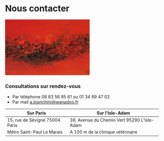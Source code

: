 # Nous contacter


![test](images/images.jpg )


<div id='rdv'>
<h3>Consultations sur rendez-vous</h3>
<ul>
<li>Par téléphone  06 83 56 85 61 ou 01 34 69 47 02</li>
<li>Par mail <a href="mailto:a.bianchini@wanadoo.fr">a.bianchini@wanadoo.fr</a></li>
</ul>
</div>


| Sur Paris                                          |  Sur l'Isle-Adam  |
|----------------------------------------------------|-------------------|
|15, rue de Sévigné 75004 Paris				             | 36, Avenue du Chemin Vert 95290 L'Isle-Adam|
| Métro Saint-Paul Le Marais                       | A 100 m de la clinique vétérinaire  |

		
